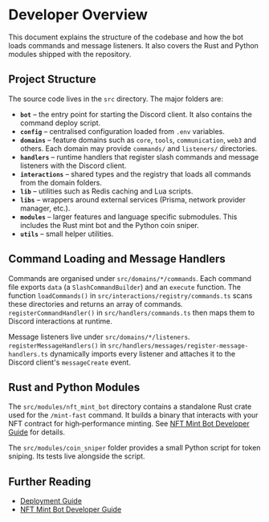 # Developer Overview

This document explains the structure of the codebase and how the bot loads commands and message listeners. It also covers the Rust and Python modules shipped with the repository.

## Project Structure

The source code lives in the `src` directory. The major folders are:

- **`bot`** – the entry point for starting the Discord client. It also contains the command deploy script.
- **`config`** – centralised configuration loaded from `.env` variables.
- **`domains`** – feature domains such as `core`, `tools`, `communication`, `web3` and others. Each domain may provide `commands/` and `listeners/` directories.
- **`handlers`** – runtime handlers that register slash commands and message listeners with the Discord client.
- **`interactions`** – shared types and the registry that loads all commands from the domain folders.
- **`lib`** – utilities such as Redis caching and Lua scripts.
- **`libs`** – wrappers around external services (Prisma, network provider manager, etc.).
- **`modules`** – larger features and language specific submodules. This includes the Rust mint bot and the Python coin sniper.
- **`utils`** – small helper utilities.

## Command Loading and Message Handlers

Commands are organised under `src/domains/*/commands`. Each command file exports `data` (a `SlashCommandBuilder`) and an `execute` function. The function `loadCommands()` in `src/interactions/registry/commands.ts` scans these directories and returns an array of commands. `registerCommandHandler()` in `src/handlers/commands.ts` then maps them to Discord interactions at runtime.

Message listeners live under `src/domains/*/listeners`. `registerMessageHandlers()` in `src/handlers/messages/register-message-handlers.ts` dynamically imports every listener and attaches it to the Discord client's `messageCreate` event.

## Rust and Python Modules

The `src/modules/nft_mint_bot` directory contains a standalone Rust crate used for the `/mint-fast` command. It builds a binary that interacts with your NFT contract for high‑performance minting. See [NFT Mint Bot Developer Guide](./nft_mint_bot.md) for details.

The `src/modules/coin_sniper` folder provides a small Python script for token sniping. Its tests live alongside the script.

## Further Reading

- [Deployment Guide](./deployment.md)
- [NFT Mint Bot Developer Guide](./nft_mint_bot.md)

